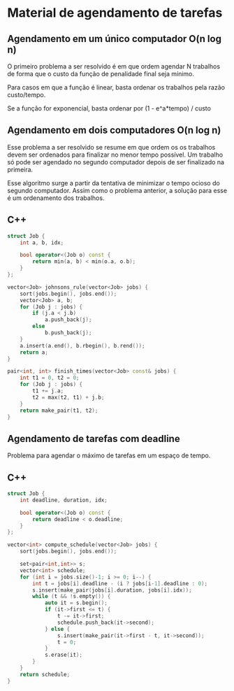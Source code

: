 # Material de agendamento de tarefas

## Agendamento em um único computador O(n log n)

O primeiro problema a ser resolvido é em que ordem agendar N trabalhos de forma que o custo da função de penalidade final seja mínimo.

Para casos em que a função é linear, basta ordenar os trabalhos pela razão custo/tempo.

Se a função for exponencial, basta ordenar por (1 - e^a*tempo) / custo

## Agendamento em dois computadores O(n log n)

Esse problema a ser resolvido se resume em que ordem os os trabalhos devem ser ordenados para finalizar no menor tempo possível. Um trabalho só pode ser agendado no segundo computador depois de ser finalizado na primeira.

Esse algoritmo surge a partir da tentativa de minimizar o tempo ocioso do segundo computador. Assim como o problema anterior, a solução para esse é um ordenamento dos trabalhos.

## C++
```cpp
struct Job {
    int a, b, idx;

    bool operator<(Job o) const {
        return min(a, b) < min(o.a, o.b);
    }
};

vector<Job> johnsons_rule(vector<Job> jobs) {
    sort(jobs.begin(), jobs.end());
    vector<Job> a, b;
    for (Job j : jobs) {
        if (j.a < j.b)
            a.push_back(j);
        else
            b.push_back(j);
    }
    a.insert(a.end(), b.rbegin(), b.rend());
    return a;
}

pair<int, int> finish_times(vector<Job> const& jobs) {
    int t1 = 0, t2 = 0;
    for (Job j : jobs) {
        t1 += j.a;
        t2 = max(t2, t1) + j.b;
    }
    return make_pair(t1, t2);
}
```

## Agendamento de tarefas com deadline

Problema para agendar o máximo de tarefas em um espaço de tempo.

## C++
```cpp
struct Job {
    int deadline, duration, idx;

    bool operator<(Job o) const {
        return deadline < o.deadline;
    }
};

vector<int> compute_schedule(vector<Job> jobs) {
    sort(jobs.begin(), jobs.end());

    set<pair<int,int>> s;
    vector<int> schedule;
    for (int i = jobs.size()-1; i >= 0; i--) {
        int t = jobs[i].deadline - (i ? jobs[i-1].deadline : 0);
        s.insert(make_pair(jobs[i].duration, jobs[i].idx));
        while (t && !s.empty()) {
            auto it = s.begin();
            if (it->first <= t) {
                t -= it->first;
                schedule.push_back(it->second);
            } else {
                s.insert(make_pair(it->first - t, it->second));
                t = 0;
            }
            s.erase(it);
        }
    }
    return schedule;
}
```